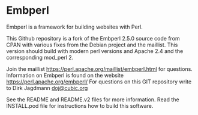 Embperl
========

Embperl is a framework for building websites with Perl.

This Github repository is a fork of the Embperl 2.5.0 source code from CPAN
with various fixes from the Debian project and the maillist.
This version should build with modern perl versions and Apache 2.4 and the
corresponding mod_perl 2.

Join the maillist https://perl.apache.org/maillist/embperl.html for questions.
Information on Embperl is found on the website https://perl.apache.org/embperl/
For questions on this GIT repository write to Dirk Jagdmann <doj@cubic.org>

See the README and README.v2 files for more information.
Read the INSTALL.pod file for instructions how to build this software.
